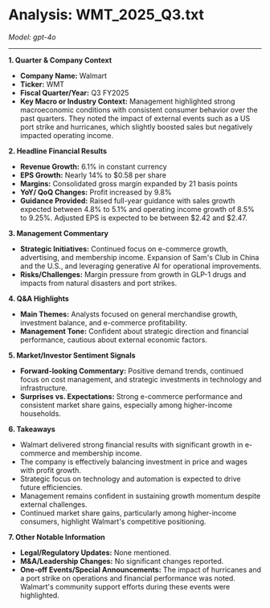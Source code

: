 # Analysis: WMT_2025_Q3.txt

*Model: gpt-4o*

---

**1. Quarter & Company Context**
- **Company Name:** Walmart
- **Ticker:** WMT
- **Fiscal Quarter/Year:** Q3 FY2025
- **Key Macro or Industry Context:** Management highlighted strong macroeconomic conditions with consistent consumer behavior over the past quarters. They noted the impact of external events such as a US port strike and hurricanes, which slightly boosted sales but negatively impacted operating income.

**2. Headline Financial Results**
- **Revenue Growth:** 6.1% in constant currency
- **EPS Growth:** Nearly 14% to $0.58 per share
- **Margins:** Consolidated gross margin expanded by 21 basis points
- **YoY/ QoQ Changes:** Profit increased by 9.8%
- **Guidance Provided:** Raised full-year guidance with sales growth expected between 4.8% to 5.1% and operating income growth of 8.5% to 9.25%. Adjusted EPS is expected to be between $2.42 and $2.47.

**3. Management Commentary**
- **Strategic Initiatives:** Continued focus on e-commerce growth, advertising, and membership income. Expansion of Sam's Club in China and the U.S., and leveraging generative AI for operational improvements.
- **Risks/Challenges:** Margin pressure from growth in GLP-1 drugs and impacts from natural disasters and port strikes.

**4. Q&A Highlights**
- **Main Themes:** Analysts focused on general merchandise growth, investment balance, and e-commerce profitability.
- **Management Tone:** Confident about strategic direction and financial performance, cautious about external economic factors.

**5. Market/Investor Sentiment Signals**
- **Forward-looking Commentary:** Positive demand trends, continued focus on cost management, and strategic investments in technology and infrastructure.
- **Surprises vs. Expectations:** Strong e-commerce performance and consistent market share gains, especially among higher-income households.

**6. Takeaways**
- Walmart delivered strong financial results with significant growth in e-commerce and membership income.
- The company is effectively balancing investment in price and wages with profit growth.
- Strategic focus on technology and automation is expected to drive future efficiencies.
- Management remains confident in sustaining growth momentum despite external challenges.
- Continued market share gains, particularly among higher-income consumers, highlight Walmart's competitive positioning.

**7. Other Notable Information**
- **Legal/Regulatory Updates:** None mentioned.
- **M&A/Leadership Changes:** No significant changes reported.
- **One-off Events/Special Announcements:** The impact of hurricanes and a port strike on operations and financial performance was noted. Walmart's community support efforts during these events were highlighted.